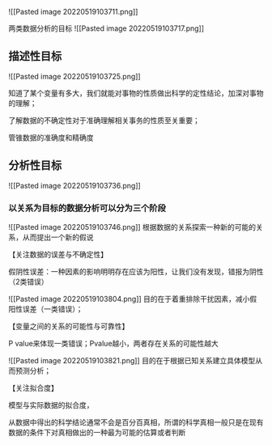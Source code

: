 ![[Pasted image 20220519103711.png]]

两类数据分析的目标
![[Pasted image 20220519103717.png]]

## 描述性目标

![[Pasted image 20220519103725.png]]

知道了某个变量有多大，我们就能对事物的性质做出科学的定性结论，加深对事物的理解；

了解数据的不确定性对于准确理解相关事务的性质至关重要；

管锥数据的准确度和精确度

## 分析性目标

![[Pasted image 20220519103736.png]]

### 以关系为目标的数据分析可以分为三个阶段

![[Pasted image 20220519103746.png]]
根据数据的关系探索一种新的可能的关系，从而提出一个新的假说

【关注数据的误差与不确定性】

假阴性误差：一种因素的影响明明存在应该为阳性，让我们没有发现，错报为阴性（2类错误）




![[Pasted image 20220519103804.png]]
目的在于着重排除干扰因素，减小假阳性误差（一类错误）；

【变量之间的关系的可能性与可靠性】

P value来体现一类错误；Pvalue越小，两者存在关系的可能性越大

![[Pasted image 20220519103821.png]]
目的在于根据已知关系建立具体模型从而预测分析；

【关注拟合度】

模型与实际数据的拟合度，

从数据中得出的科学结论通常不会是百分百真相，所谓的科学真相一般只是在现有数据的条件下对真相做出的一种最为可能的估算或者判断
